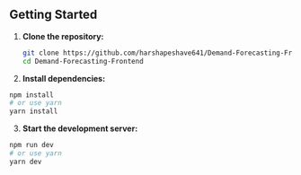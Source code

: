## Getting Started

1. **Clone the repository:**

   ```bash copy
   git clone https://github.com/harshapeshave641/Demand-Forecasting-Frontend.git
   cd Demand-Forecasting-Frontend
    ```

2. **Install dependencies:**

```bash
npm install
# or use yarn
yarn install
```

3. **Start the development server:**
```bash
npm run dev
# or use yarn
yarn dev
```


